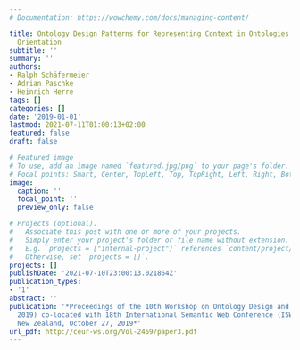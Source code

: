 ```yaml
---
# Documentation: https://wowchemy.com/docs/managing-content/

title: Ontology Design Patterns for Representing Context in Ontologies Using Aspect
  Orientation
subtitle: ''
summary: ''
authors:
- Ralph Schäfermeier
- Adrian Paschke
- Heinrich Herre
tags: []
categories: []
date: '2019-01-01'
lastmod: 2021-07-11T01:00:13+02:00
featured: false
draft: false

# Featured image
# To use, add an image named `featured.jpg/png` to your page's folder.
# Focal points: Smart, Center, TopLeft, Top, TopRight, Left, Right, BottomLeft, Bottom, BottomRight.
image:
  caption: ''
  focal_point: ''
  preview_only: false

# Projects (optional).
#   Associate this post with one or more of your projects.
#   Simply enter your project's folder or file name without extension.
#   E.g. `projects = ["internal-project"]` references `content/project/deep-learning/index.md`.
#   Otherwise, set `projects = []`.
projects: []
publishDate: '2021-07-10T23:00:13.021864Z'
publication_types:
- '1'
abstract: ''
publication: '*Proceedings of the 10th Workshop on Ontology Design and Patterns (WOP
  2019) co-located with 18th International Semantic Web Conference (ISWC 2019), Auckland,
  New Zealand, October 27, 2019*'
url_pdf: http://ceur-ws.org/Vol-2459/paper3.pdf
---
```

